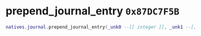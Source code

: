 # prepend_journal_entry `0x87DC7F5B`

```lua
natives.journal.prepend_journal_entry(_unk0 --[[ integer ]], _unk1 --[[ integer ]])
```
